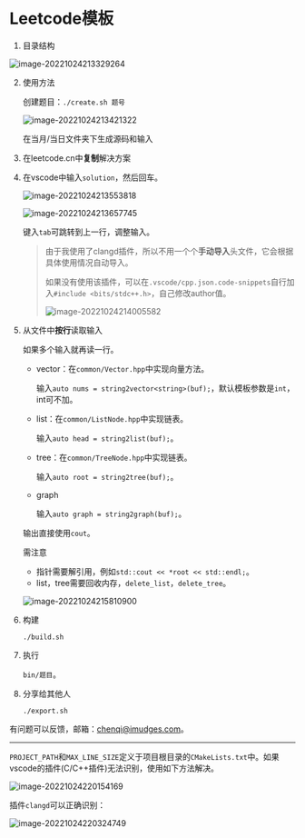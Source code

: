 # Leetcode模板

1. 目录结构

![image-20221024213329264](https://raw.githubusercontent.com/MakerFace/images/main/image-20221024213329264.png)

2. 使用方法

   创建题目：`./create.sh 题号`

   ![image-20221024213421322](https://raw.githubusercontent.com/MakerFace/images/main/image-20221024213421322.png)

   在当月/当日文件夹下生成源码和输入

3. 在leetcode.cn中**复制**解决方案

4. 在vscode中输入`solution`，然后回车。

   ![image-20221024213553818](https://raw.githubusercontent.com/MakerFace/images/main/image-20221024213553818.png)

   ![image-20221024213657745](https://raw.githubusercontent.com/MakerFace/images/main/image-20221024213657745.png)

   键入`tab`可跳转到上一行，调整输入。

   > 由于我使用了clangd插件，所以不用一个个**手动导入**头文件，它会根据具体使用情况自动导入。
   >
   > 如果没有使用该插件，可以在`.vscode/cpp.json.code-snippets`自行加入`#include <bits/stdc++.h>`，自己修改author值。
   >
   > ![image-20221024214005582](https://raw.githubusercontent.com/MakerFace/images/main/image-20221024214005582.png)

5. 从文件中**按行**读取输入

   如果多个输入就再读一行。

   - vector：在`common/Vector.hpp`中实现向量方法。

     输入`auto nums = string2vector<string>(buf);`，默认模板参数是`int`，int可不加。

   - list：在`common/ListNode.hpp`中实现链表。

     输入`auto head = string2list(buf);`。

   - tree：在`common/TreeNode.hpp`中实现链表。

     输入`auto root = string2tree(buf);`。

   - graph

     输入`auto graph = string2graph(buf);`。

   输出直接使用`cout`。

   需注意

   - 指针需要解引用，例如`std::cout << *root << std::endl;`。
   - list，tree需要回收内存，`delete_list`，`delete_tree`。

   ![image-20221024215810900](https://raw.githubusercontent.com/MakerFace/images/main/image-20221024215810900.png)

6. 构建

   `./build.sh`

7. 执行

   `bin/题目`。

8. 分享给其他人

   `./export.sh`

有问题可以反馈，邮箱：chenqi@imudges.com。

---

`PROJECT_PATH`和`MAX_LINE_SIZE`定义于项目根目录的`CMakeLists.txt`中。如果vscode的插件(C/C++插件)无法识别，使用如下方法解决。

![image-20221024220154169](https://raw.githubusercontent.com/MakerFace/images/main/image-20221024220154169.png)

插件`clangd`可以正确识别：

![image-20221024220324749](https://raw.githubusercontent.com/MakerFace/images/main/image-20221024220324749.png)
